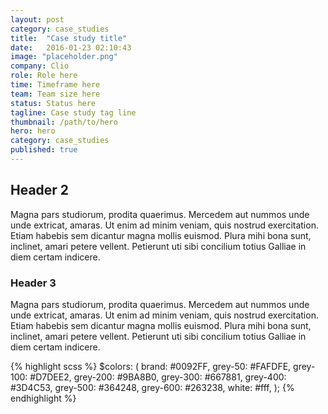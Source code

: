 ```yaml
---
layout: post
category: case_studies
title:  "Case study title"
date:   2016-01-23 02:10:43
image: "placeholder.png"
company: Clio
role: Role here
time: Timeframe here
team: Team size here
status: Status here
tagline: Case study tag line
thumbnail: /path/to/hero
hero: hero
category: case_studies
published: true
---
```


## Header 2

Magna pars studiorum, prodita quaerimus. Mercedem aut nummos unde unde extricat, amaras. Ut enim ad minim veniam, quis nostrud exercitation. Etiam habebis sem dicantur magna mollis euismod. Plura mihi bona sunt, inclinet, amari petere vellent. Petierunt uti sibi concilium totius Galliae in diem certam indicere.

### Header 3

Magna pars studiorum, prodita quaerimus. Mercedem aut nummos unde unde extricat, amaras. Ut enim ad minim veniam, quis nostrud exercitation. Etiam habebis sem dicantur magna mollis euismod. Plura mihi bona sunt, inclinet, amari petere vellent. Petierunt uti sibi concilium totius Galliae in diem certam indicere.

{% highlight scss %}
$colors: (
  brand:    #0092FF,
  grey-50:  #FAFDFE,
  grey-100: #D7DEE2,
  grey-200: #9BA8B0,
  grey-300: #667881,
  grey-400: #3D4C53,
  grey-500: #364248,
  grey-600: #263238,
  white:    #fff,
);
{% endhighlight %}
